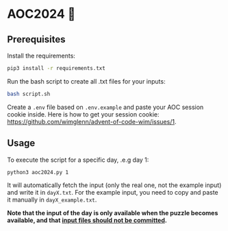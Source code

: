 # AOC2024 🎄

## Prerequisites

Install the requirements:

```bash
pip3 install -r requirements.txt
```

Run the bash script to create all .txt files for your inputs:

```bash
bash script.sh
```

Create a `.env` file based on `.env.example` and paste your AOC session cookie
inside. Here is how to get your session cookie:
https://github.com/wimglenn/advent-of-code-wim/issues/1.

## Usage

To execute the script for a specific day, .e.g day 1:

```
python3 aoc2024.py 1
```

It will automatically fetch the input (only the real one, not the example input)
and write it in `dayX.txt`. For the example input, you need to copy and paste it
manually in `dayX_example.txt`.

**Note that the input of the day is only available
when the puzzle becomes available, and that [input files should not be committed](https://www.reddit.com/r/adventofcode/wiki/faqs/copyright/inputs/).**
